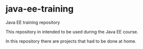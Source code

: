 # java-ee-training
Java EE training repository

This repository in intended to be used during the Java EE course.

In this repository there are projects that had to be done at home.
